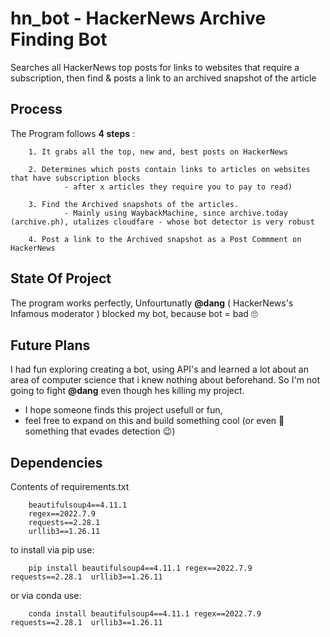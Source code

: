 # hn_bot - HackerNews Archive Finding Bot 
Searches all HackerNews top posts for links to websites that require a subscription, then find & posts a link to an archived snapshot of the article

## Process 
The Program follows **4 steps** :

        1. It grabs all the top, new and, best posts on HackerNews
    
        2. Determines which posts contain links to articles on websites that have subscription blocks 
                - after x articles they require you to pay to read) 
    
        3. Find the Archived snapshots of the articles.
                - Mainly using WaybackMachine, since archive.today (archive.ph), utalizes cloudfare - whose bot detector is very robust
    
        4. Post a link to the Archived snapshot as a Post Commment on HackerNews
    
    
    

## State Of Project 
The program works perfectly, Unfourtunatly **@dang** ( HackerNews's Infamous moderator ) blocked my bot, because bot = bad 🙄

## Future Plans
I had fun exploring creating a bot, using API's and learned a lot about an area of computer science that i knew nothing about beforehand. 
So I'm not going to fight **@dang** even though hes killing my project.

- I hope someone finds this project usefull or fun, 
- feel free to expand on this and build something cool (or even 🤫 something that evades detection 😉)

## Dependencies
Contents of requirements.txt
        
        
        beautifulsoup4==4.11.1
        regex==2022.7.9
        requests==2.28.1
        urllib3==1.26.11
        

to install via pip use: 
        
        pip install beautifulsoup4==4.11.1 regex==2022.7.9 requests==2.28.1  urllib3==1.26.11

or via conda use:
        
        conda install beautifulsoup4==4.11.1 regex==2022.7.9  requests==2.28.1  urllib3==1.26.11
